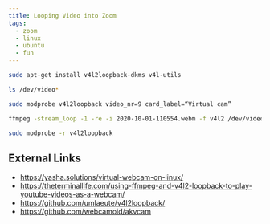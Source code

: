 ```yaml
---
title: Looping Video into Zoom
tags:
  - zoom
  - linux
  - ubuntu
  - fun
---
```


```bash
sudo apt-get install v4l2loopback-dkms v4l-utils
```
```bash
ls /dev/video*
```
```bash
sudo modprobe v4l2loopback video_nr=9 card_label=“Virtual cam” 
```
```bash
ffmpeg -stream_loop -1 -re -i 2020-10-01-110554.webm -f v4l2 /dev/video9
```
```bash
sudo modprobe -r v4l2loopback
```

## External Links

* <https://yasha.solutions/virtual-webcam-on-linux/>
* <https://theterminallife.com/using-ffmpeg-and-v4l2-loopback-to-play-youtube-videos-as-a-webcam/>
* <https://github.com/umlaeute/v4l2loopback/>
* <https://github.com/webcamoid/akvcam>
